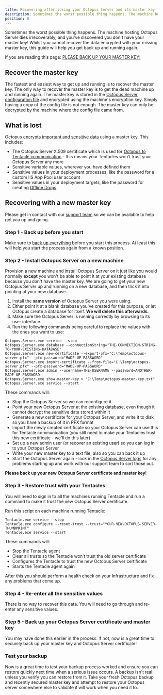 ```yaml
---
title: Recovering after losing your Octopus Server and its master key
description: Sometimes the worst possible thing happens. The machine hosting Octopus Server dies irrecoverably, and you realise you didn't backup your master key! This guide will help you get back up and running.
position: 0
---
```


Sometimes the worst possible thing happens. The machine hosting Octopus Server dies irrecoverably, and you've discovered you don't have your master key! Whilst you cannot recover the data encrypted with your missing master key, this guide will help you get back up and running again.

If you are reading this page: [PLEASE BACK UP YOUR MASTER KEY!](/docs/api-and-integration/octopus.server.exe-command-line/show-master-key.md)

## Recover the master key

The fastest and easiest way to get up and running is to recover the master key. The only way to recover the master key is to get the dead machine up and running again. The master key is stored in the [Octopus Server configuration file](/docs/administration/octopus-server-configuration-file.md) and encrypted using the machine's encryption key. Simply having a copy of the config file is not enough. The master key can only be decrypted by the machine where the config file came from.

## What is lost

Octopus [encrypts important and sensitive data](/docs/administration/security/data-encryption.md) using a master key. This includes:

- The Octopus Server X.509 certificate which is used for [Octopus to Tentacle communication](/docs/administration/security/octopus-tentacle-communication/index.md) - this means your Tentacles won't trust your Octopus Server any more
- Sensitive variable values, wherever you have defined them
- Sensitive values in your deployment processes, like the password for a custom IIS App Pool user account
- Sensitive values in your deployment targets, like the password for creating [Offline Drops](/docs/infrastructure/offline-package-drop.md)

## Recovering with a new master key

Please get in contact with our [support team](https://octopus.com/support) so we can be available to help get you up and going.

### Step 1 - Back up before you start

Make sure to [back up everything](/docs/administration/backup-and-restore.md) before you start this process. At least this will help you start the process again from a known position.

### Step 2 - Install Octopus Server on a new machine

Provision a new machine and install Octopus Server on it just like you would normally **except** you won't be able to point it at your existing database because you don't have the master key. We are going to get your new Octopus Server up and running on a new database, and then trick it into pointing at your new database.

1. Install the **same version** of Octopus Server you were using.
1. Either point it at a blank database you've created for this purpose, or let Octopus create a database for itself. **We will delete this afterwards.**
1. Make sure the Octopus Server is running correctly by browsing to its user interface.
1. Run the following commands being careful to replace the values with the ones you want to use:

```plaintext
Octopus.Server.exe service --stop
Octopus.Server.exe database --connectionString="THE-CONNECTION-STRING-TO-YOUR-EXISTING-DATABASE"
Octopus.Server.exe new-certificate --export-pfx="C:\Temp\octopus-server.pfx" --pfx-password="MADE-UP-PASSWORD"
Octopus.Server.exe import-certificate --from-file="C:\Temp\octopus-server.pfx" --pfx-password="MADE-UP-PASSWORD"
Octopus.Server.exe admin --username=THE-USERNAME --password=ANOTHER-MADE-UP-PASSWORD
Octopus.Server.exe show-master-key > "C:\Temp\octopus-master-key.txt"
Octopus.Server.exe service --start
```

These commands will:

- Stop the Octopus Server so we can reconfigure it
- Point your new Octopus Server at the existing database, even though it cannot decrypt the sensitive data stored within it
- Generate a new certificate for your Octopus Server, and write it to disk so you have a backup of it in PFX format
- Import the newly created certificate so your Octopus Server can use this for Tentacle communication (you still need to make your Tentacles trust this new certificate - we'll do this later)
- Set up a new admin user (or recover an existing user) so you can log in to your Octopus Server
- Write your new master key to a text file, also so you can back it up
- Start the Octopus Server again - look in the [Octopus Server logs](/docs/support/log-files.md) for any problems starting up and work with our support team to sort those out.

**Please back up your new Octopus Server certificate and master key!**

### Step 3 - Restore trust with your Tentacles

You will need to sign in to all the machines running Tentacle and run a command to make it trust the new Octopus Server certificate.

Run this script on each machine running Tentacle:

```plaintext
Tentacle.exe service --stop
Tentacle.exe configure --reset-trust --trust="YOUR-NEW-OCTOPUS-SERVER-THUMBPRINT"
Tentacle.exe service --start
```

These commands will:

- Stop the Tentacle agent
- Clear all trusts so the Tentacle won't trust the old server certificate
- Configures the Tentacle to trust the new Octopus Server certificate
- Starts the Tentacle agent again

After this you should perform a health check on your Infrastructure and fix any problems that come up.

### Step 4 - Re-enter all the sensitive values

There is no way to recover this data. You will need to go through and re-enter any sensitive values.

### Step 5 - Back up your Octopus Server certificate and master key

You may have done this earlier in the process. If not, now is a great time to securely back up your master key and Octopus Server certificate!

### Test your backup
Now is a great time to test your backup process worked and ensure you can restore quickly next time when a serious issue occurs. A backup isn't real unless you verify you can restore from it. Take your fresh Octopus backup and recently secured master key and attempt to restore your Octopus server somewhere else to validate it will work when you need it to.
